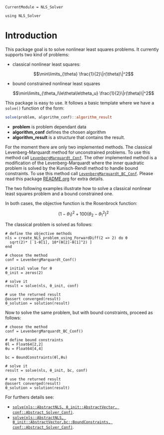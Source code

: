 ```@meta
CurrentModule = NLS_Solver
```

```@setup session
using NLS_Solver
```

# Introduction

This package goal is to solve nonlinear least squares problems. It
currently supports two kind of problems:

- classical nonlinear least squares:
```math
\min\limits_{\theta} \frac{1}{2}\|r(\theta)\|^2
```
- bound constrained nonlinear least squares
```math
\min\limits_{\theta_l\le\theta\le\theta_u} \frac{1}{2}\|r(\theta)\|^2
```

This package is easy to use. It follows a basic template where we have
a `solve()` function of the form:

```julia
solve(problem, algorithm_conf)::algorithm_result
```

- **problem** is problem dependant data
- **algorithm_conf** defines the chosen algorithm
- **algorithm_result** is a structure that contains the
  result.

For the moment there are only two implemented methods. The classical
Levenberg-Marquardt method for unconstrained problems. To use this
method call [`LevenbergMarquardt_Conf`](@ref). The other implemented
method is a modification of the Levenberg-Marquardt where the inner
quadratic problem is solved by the Kunisch-Rendl method to handle
bound constraints. To use this method call [`LevenbergMarquardt_BC_Conf`](@ref). 
Please read this package
[README.org](https://github.com/vincent-picaud/NLS_Solver.jl) for
extra details.

The two following examples illustrate how to solve a classical
nonlinear least squares problem and a bound constrained one.

In both cases, the objective function is the Rosenbrock function:
```math
(1-θ_1)^2 + 100 (θ_2 - θ_1^2)^2
```
The classical problem is solved as follows:

```@example session
# define the objective methods
nls = create_NLS_problem_using_ForwardDiff(2 => 2) do θ
  sqrt(2)* [ 1-θ[1], 10*(θ[2]-θ[1]^2) ]
end

# choose the method
conf = LevenbergMarquardt_Conf()

# initial value for θ
θ_init = zeros(2)

# solve it
result = solve(nls, θ_init, conf)

# use the returned result
@assert converged(result)
θ_solution = solution(result)
```

Now to solve the same problem, but with bound constraints, proceed as
follows:

```@example session
# choose the method
conf = LevenbergMarquardt_BC_Conf()

# define bound constraints
θl = Float64[2,2]
θu = Float64[4,4]

bc = BoundConstraints(θl,θu)

# solve it
result = solve(nls, θ_init, bc, conf)

# use the returned result
@assert converged(result)
θ_solution = solution(result)
```

For furthers details see:

- [`solve(nls::AbstractNLS, θ_init::AbstractVector, conf::Abstract_Solver_Conf)`](@ref).
- [`solve(nls::AbstractNLS, θ_init::AbstractVector,bc::BoundConstraints, conf::Abstract_Solver_Conf)`](@ref).



